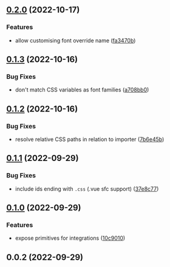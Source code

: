 

## [0.2.0](https://github.com/unjs/fontaine/compare/0.1.3...0.2.0) (2022-10-17)


### Features

* allow customising font override name ([fa3470b](https://github.com/unjs/fontaine/commit/fa3470bdf2c8c05c340b13a6316b84d38f360de4))

## [0.1.3](https://github.com/unjs/fontaine/compare/0.1.2...0.1.3) (2022-10-16)


### Bug Fixes

* don't match CSS variables as font families ([a708bb0](https://github.com/unjs/fontaine/commit/a708bb07ccc48f385c67ccc3b1eed280d8ee47fc))

## [0.1.2](https://github.com/unjs/fontaine/compare/0.1.1...0.1.2) (2022-10-16)


### Bug Fixes

* resolve relative CSS paths in relation to importer ([7b6e45b](https://github.com/unjs/fontaine/commit/7b6e45b248c0212325c28cf78f1fc829b667a017))

## [0.1.1](https://github.com/unjs/fontaine/compare/0.1.0...0.1.1) (2022-09-29)

### Bug Fixes

- include ids ending with `.css` (.vue sfc support) ([37e8c77](https://github.com/unjs/fontaine/commit/37e8c77c8b8ce7f83df2d1bbe0e95b3aee2404ac))

## [0.1.0](https://github.com/unjs/fontaine/compare/0.0.2...0.1.0) (2022-09-29)

### Features

- expose primitives for integrations ([10c9010](https://github.com/unjs/fontaine/commit/10c90108565fa9a6bdc19acd9e7a94790648f07e))

## 0.0.2 (2022-09-29)